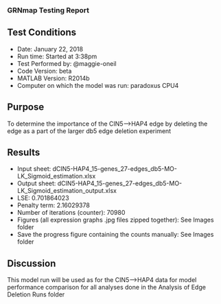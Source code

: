 ### GRNmap Testing Report
## Test Conditions

* Date: January 22, 2018
* Run time: Started at 3:38pm
* Test Performed by: @maggie-oneil
* Code Version: beta
* MATLAB Version: R2014b
* Computer on which the model was run: paradoxus CPU4

## Purpose
To determine the importance of the CIN5-->HAP4 edge by deleting the edge as a part of the larger db5 edge deletion experiment

## Results

* Input sheet: dCIN5-HAP4_15-genes_27-edges_db5-MO-LK_Sigmoid_estimation.xlsx
* Output sheet:  dCIN5-HAP4_15-genes_27-edges_db5-MO-LK_Sigmoid_estimation_output.xlsx
* LSE: 0.701864023
* Penalty term: 2.16029378
* Number of iterations (counter): 70980
* Figures (all expression graphs .jpg files zipped together): See Images folder
* Save the progress figure containing the counts manually: See Images folder

## Discussion

This model run will be used as for the CIN5-->HAP4 data for model performance comparison for all analyses done in the Analysis of Edge Deletion Runs folder
